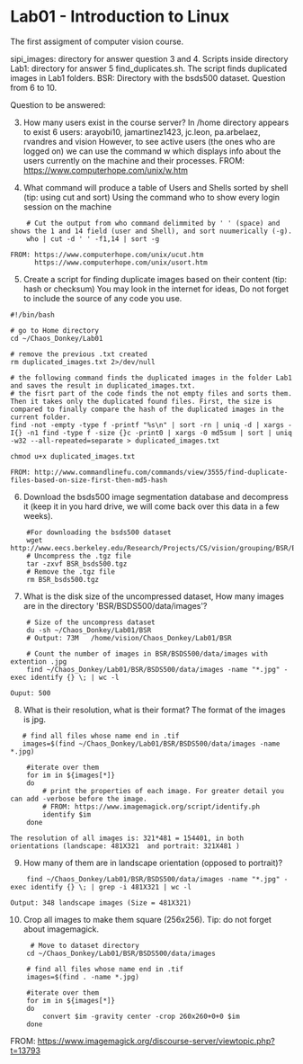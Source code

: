 # Lab01 - Introduction to Linux
The first assigment of computer vision course.


sipi_images: directory for answer question 3 and 4. Scripts inside directory 
Lab1: directory for answer 5 find_duplicates.sh. The script finds duplicated images in Lab1 folders.
BSR: Directory with the bsds500 dataset. Question from 6 to 10.

Question to be answered: 

3. How many users exist in the course server?
    In /home directory appears to exist 6 users: arayobi10, jamartinez1423, jc.leon, pa.arbelaez, rvandres and vision
    However, to see active users (the ones who are logged on) we can use the command w which displays info about the users currently on the machine and their processes. FROM: https://www.computerhope.com/unix/w.htm
  

4. What command will produce a table of Users and Shells sorted by shell (tip: using cut and sort)
    Using the command who to show every login session on the machine
```
    # Cut the output from who command delimmited by ' ' (space) and shows the 1 and 14 field (user and Shell), and sort nuumerically (-g).
    who | cut -d ' ' -f1,14 | sort -g
```
    FROM: https://www.computerhope.com/unix/ucut.htm
          https://www.computerhope.com/unix/usort.htm

5. Create a script for finding duplicate images based on their content (tip: hash or checksum) You may look in the internet for ideas, Do not forget to include the source of any code you use.
```
#!/bin/bash

# go to Home directory
cd ~/Chaos_Donkey/Lab01 

# remove the previous .txt created
rm duplicated_images.txt 2>/dev/null

# the following command finds the duplicated images in the folder Lab1 and saves the result in duplicated_images.txt. 
# the fisrt part of the code finds the not empty files and sorts them. Then it takes only the duplicated found files. First, the size is compared to finally compare the hash of the duplicated images in the current folder.
find -not -empty -type f -printf "%s\n" | sort -rn | uniq -d | xargs -I{} -n1 find -type f -size {}c -print0 | xargs -0 md5sum | sort | uniq -w32 --all-repeated=separate > duplicated_images.txt

chmod u+x duplicated_images.txt
```
    FROM: http://www.commandlinefu.com/commands/view/3555/find-duplicate-files-based-on-size-first-then-md5-hash

6. Download the bsds500 image segmentation database and decompress it (keep it in you hard drive, we will come back over this data in a few weeks).
```
    #For downloading the bsds500 dataset
    wget http://www.eecs.berkeley.edu/Research/Projects/CS/vision/grouping/BSR/BSR_bsds500.tgz
    # Uncompress the .tgz file 
    tar -zxvf BSR_bsds500.tgz
    # Remove the .tgz file 
    rm BSR_bsds500.tgz
```
7. What is the disk size of the uncompressed dataset, How many images are in the directory 'BSR/BSDS500/data/images'?
```
    # Size of the uncompress dataset
    du -sh ~/Chaos_Donkey/Lab01/BSR
    # Output: 73M	/home/vision/Chaos_Donkey/Lab01/BSR

    # Count the number of images in BSR/BSDS500/data/images with extention .jpg   
    find ~/Chaos_Donkey/Lab01/BSR/BSDS500/data/images -name "*.jpg" -exec identify {} \; | wc -l
```
    Ouput: 500

8. What is their resolution, what is their format?
   The format of the images is jpg.
```   
   # find all files whose name end in .tif
   images=$(find ~/Chaos_Donkey/Lab01/BSR/BSDS500/data/images -name *.jpg)

    #iterate over them
    for im in ${images[*]}
    do
        # print the properties of each image. For greater detail you can add -verbose before the image. 
        # FROM: https://www.imagemagick.org/script/identify.ph
        identify $im
    done
```    
    The resolution of all images is: 321*481 = 154401, in both orientations (landscape: 481X321  and portrait: 321X481 )

9. How many of them are in landscape orientation (opposed to portrait)?
```
    find ~/Chaos_Donkey/Lab01/BSR/BSDS500/data/images -name "*.jpg" -exec identify {} \; | grep -i 481X321 | wc -l
```
    Output: 348 landscape images (Size = 481X321)

10. Crop all images to make them square (256x256). Tip: do not forget about imagemagick.
```
     # Move to dataset directory
    cd ~/Chaos_Donkey/Lab01/BSR/BSDS500/data/images

    # find all files whose name end in .tif
    images=$(find . -name *.jpg)

    #iterate over them
    for im in ${images[*]}
    do
        convert $im -gravity center -crop 260x260+0+0 $im 
    done
```
   FROM: https://www.imagemagick.org/discourse-server/viewtopic.php?t=13793
